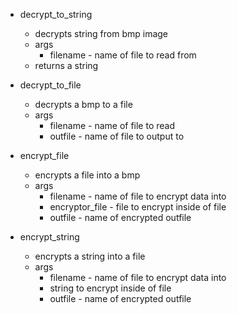 * decrypt_to_string
    * decrypts string from bmp image
    * args
        * filename - name of file to read from
    * returns a string

* decrypt_to_file
    * decrypts a bmp to a file
    * args
        * filename - name of file to read
        * outfile - name of file to output to

* encrypt_file
    * encrypts a file into a bmp
    * args
        * filename - name of file to encrypt data into
        * encryptor_file - file to encrypt inside of file
        * outfile - name of encrypted outfile
* encrypt_string
    * encrypts a string into a file
    * args 
        * filename - name of file to encrypt data into
        * string to encrypt inside of file
        * outfile - name of encrypted outfile

